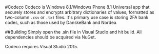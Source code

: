 #Codeco
Codeco is Windows 8.1/Windows Phone 8.1 Universal app that securely stores and encrypts arbitrary dictionaries of values, formatted as two-column `.csv` or `.txt` files. It's primary use case is storing 2FA bank codes, such as those used by DanskeBank and Nordea.

##Building
Simply open the .sln file in Visual Studio and hit build. All dependencies should be acquired via NuGet.

Codeco requires Visual Studio 2015.

